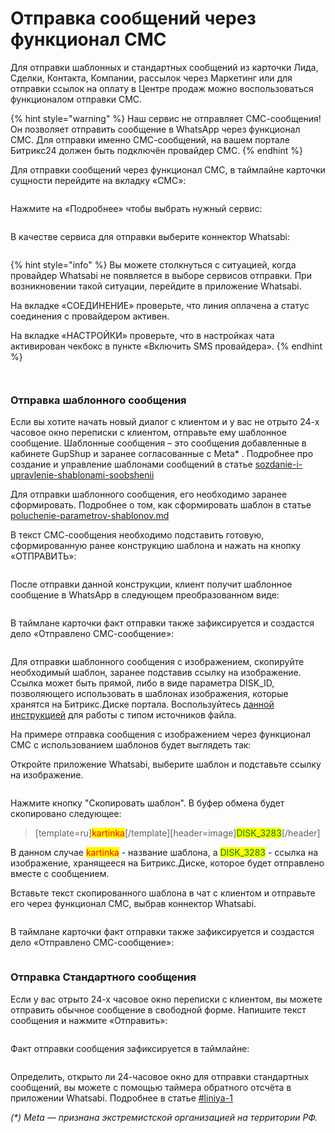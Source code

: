 # Отправка сообщений через функционал СМС

Для отправки шаблонных и стандартных сообщений из карточки Лида, Сделки, Контакта, Компании, рассылок через Маркетинг или для отправки ссылок на оплату в Центре продаж можно воспользоваться функционалом отправки СМС.

{% hint style="warning" %}
Наш сервис не отправляет СМС-сообщения! Он позволяет отправить сообщение в WhatsApp через функционал СМС. Для отправки именно СМС-сообщений, на вашем портале Битрикс24 должен быть подключён провайдер СМС.
{% endhint %}

Для отправки сообщений через функционал СМС, в таймлайне карточки сущности перейдите на вкладку «СМС»:

<figure><img src="../../.gitbook/assets/image (207).png" alt=""><figcaption></figcaption></figure>

Нажмите на «Подробнее» чтобы выбрать нужный сервис:

<figure><img src="../../.gitbook/assets/image (208).png" alt=""><figcaption></figcaption></figure>

В качестве сервиса для отправки выберите коннектор Whatsabi:

<figure><img src="../../.gitbook/assets/image (209).png" alt=""><figcaption></figcaption></figure>

{% hint style="info" %}
Вы можете столкнуться с ситуацией, когда провайдер Whatsabi не появляется в выборе сервисов отправки. При возникновении такой ситуации, перейдите в приложение Whatsabi.

На вкладке «СОЕДИНЕНИЕ» проверьте, что линия оплачена а статус соединения с провайдером активен.

На вкладке «НАСТРОЙКИ» проверьте, что в настройках чата активирован чекбокс в пункте «Включить SMS провайдера».
{% endhint %}

<figure><img src="../../.gitbook/assets/image (214).png" alt=""><figcaption></figcaption></figure>

<figure><img src="../../.gitbook/assets/image (215).png" alt=""><figcaption></figcaption></figure>

### Отправка шаблонного сообщения

Если вы хотите начать новый диалог с клиентом и у вас не отрыто 24-х часовое окно переписки с клиентом, отправьте ему шаблонное сообщение. Шаблонные сообщения – это сообщения добавленные в кабинете GupShup и заранее согласованные с Meta\* . Подробнее про создание и управление шаблонами сообщений в статье [sozdanie-i-upravlenie-shablonami-soobshenii](../../lichnyi-kabinet-gupshup/sozdanie-i-upravlenie-shablonami-soobshenii/ "mention")

Для отправки шаблонного сообщения, его необходимо заранее сформировать. Подробнее о том, как сформировать шаблон в статье [poluchenie-parametrov-shablonov.md](../../vozmozhnosti/poluchenie-parametrov-shablonov.md "mention")

В текст СМС-сообщения необходимо подставить готовую, сформированную ранее конструкцию шаблона и нажать на кнопку «ОТПРАВИТЬ»:

<figure><img src="../../.gitbook/assets/image (211).png" alt=""><figcaption></figcaption></figure>

После отправки данной конструкции, клиент получит шаблонное сообщение в WhatsApp в следующем преобразованном виде:

<figure><img src="../../.gitbook/assets/image (212).png" alt=""><figcaption></figcaption></figure>

В таймлане карточки факт отправки также зафиксируется и создастся дело «Отправлено СМС-сообщение»:

<figure><img src="../../.gitbook/assets/image (213).png" alt=""><figcaption></figcaption></figure>

Для отправки шаблонного сообщения с изображением, скопируйте необходимый шаблон, заранее подставив ссылку на изображение. Ссылка может быть прямой, либо в виде параметра DISK\_ID, позволяющего использовать в шаблонах изображения, которые хранятся на Битрикс.Диске портала. Воспользуйтесь [данной инструкцией](../../roboty-i-aktiviti/nastroika-otpravki-faila-v-zavisimosti-ot-istochnika.md) для работы с типом источников файла.

На примере отправка сообщения с изображением через функционал СМС с использованием шаблонов будет выглядеть так:

Откройте приложение Whatsabi, выберите шаблон и подставьте ссылку на изображение.&#x20;

<figure><img src="../../.gitbook/assets/Скриншот 21.08.25_04.37.57.png" alt=""><figcaption></figcaption></figure>

Нажмите кнопку "Скопировать шаблон". В буфер обмена будет скопировано следующее:

> \[template=ru]<mark style="color:red;">kartinka</mark>\[/template]\[header=image]<mark style="color:green;">DISK\_3283</mark>\[/header]

В данном случае <mark style="color:red;">kartinka</mark> - название шаблона, а <mark style="color:green;">DISK\_3283</mark> - ссылка на изображение, хранящееся на Битрикс.Диске, которое будет отправлено вместе с сообщением.&#x20;

Вставьте текст скопированного шаблона в чат с клиентом и отправьте его через функционал СМС, выбрав коннектор Whatsabi.

<figure><img src="../../.gitbook/assets/Скриншот 21.08.25_04.45.41.png" alt=""><figcaption></figcaption></figure>

В таймлане карточки факт отправки также зафиксируется и создастся дело «Отправлено СМС-сообщение»:

<figure><img src="../../.gitbook/assets/Скриншот 21.08.25_04.50.12.png" alt=""><figcaption></figcaption></figure>

### Отправка Стандартного сообщения

Если у вас отрыто 24-х часовое окно переписки с клиентом, вы можете отправить обычное сообщение в свободной форме. Напишите текст сообщения и нажмите «Отправить»:

<figure><img src="../../.gitbook/assets/image (210).png" alt=""><figcaption></figcaption></figure>

Факт отправки сообщения зафиксируется в таймлайне:

<figure><img src="../../.gitbook/assets/image (216).png" alt=""><figcaption></figcaption></figure>

Определить, открыто ли 24-часовое окно для отправки стандартных сообщений, вы можете с помощью таймера обратного отсчёта в приложении Whatsabi. Подробнее в статье [#liniya-1](otpravka-shablonov-i-soobshenii-iz-prilozheniya-v-kartochke.md#liniya-1 "mention")

_(\*) Meta — признана экстремистской организацией на территории РФ._
